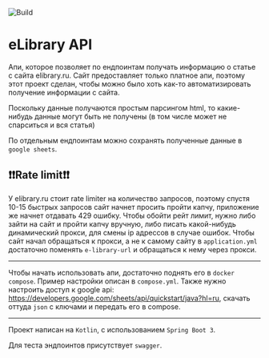 ![Build](https://github.com/WolfOfBad/eLibraryAPI/actions/workflows/build.yml/badge.svg)
# eLibrary API


Апи, которое позволяет по ендпоинтам получать информацию о статье с сайта elibrary.ru. Сайт предоставляет только платное
апи, поэтому этот проект сделан, чтобы можно было хоть как-то автоматизировать получение информации с сайта.

Поскольку данные получаются простым парсингом html, то какие-нибудь данные могут быть не получены (в том числе может 
не спарситься и вся статья)

По отдельным ендпоинтам можно сохранять полученные данные в `google sheets`.

## :exclamation::exclamation:Rate limit:exclamation::exclamation:
У elibrary.ru стоит rate limiter на количество запросов, поэтому спустя 10-15 быстрых запросов сайт начнет просить
пройти капчу, приложение же начнет отдавать 429 ошибку. Чтобы обойти рейт лимит, нужно либо зайти на сайт и 
пройти капчу вручную, либо писать какой-нибудь динамический прокси, для смены ip адрессов в случае ошибок. 
Чтобы сайт начал обращаться к прокси, а не к самому сайту в `application.yml` достаточно поменять `e-library-url` и 
обращаться к нему через прокси.

---

Чтобы начать использовать апи, достаточно поднять его в `docker compose`. Пример настройки описан в `compose.yml`.
Также нужно настроить доступ к google api: https://developers.google.com/sheets/api/quickstart/java?hl=ru, 
скачать оттуда `json` с ключами и передать его в compose.

---
Проект написан на `Kotlin`, с использованием `Spring Boot 3`.

Для теста эндпоинтов присутствует `swagger`.
